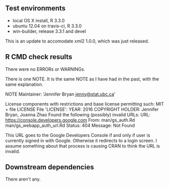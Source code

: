 ## Test environments

* local OS X install, R 3.3.0
* ubuntu 12.04 on travis-ci, R 3.3.0
* win-builder, release 3.3.1 and devel

This is an update to accomodate xml2 1.0.0, which was just released.

## R CMD check results

There were no ERRORs or WARNINGs. 

There is one NOTE. It is the same NOTE as I have had in the past, with the same explanation.

NOTE
Maintainer: ‘Jennifer Bryan <jenny@stat.ubc.ca>’

License components with restrictions and base license permitting such:
  MIT + file LICENSE
File 'LICENSE':
  YEAR: 2016
  COPYRIGHT HOLDER: Jennifer Bryan, Joanna Zhao
Found the following (possibly) invalid URLs:
  URL: https://console.developers.google.com
    From: man/gs_auth.Rd
          man/gs_webapp_auth_url.Rd
    Status: 404
    Message: Not Found

This URL goes to the Google Developers Console if and only if user is
currently signed in with Google. Otherwise it redirects to a login
screen. I assume something about that process is causing CRAN to think
the URL is invalid.

## Downstream dependencies

There aren't any.
